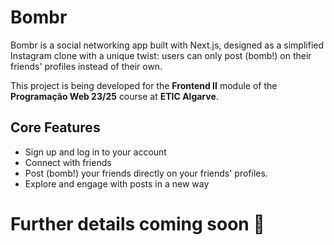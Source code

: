 # Bombr  

Bombr is a social networking app built with Next.js, designed as a simplified Instagram clone with a unique twist: users can only post (bomb!) on their friends' profiles instead of their own.

This project is being developed for the **Frontend II** module of the **Programação Web 23/25** course at **ETIC Algarve**.  

## Core Features  
- Sign up and log in to your account  
- Connect with friends  
- Post (bomb!) your friends directly on your friends' profiles. 
- Explore and engage with posts in a new way

# Further details coming soon 🚀
